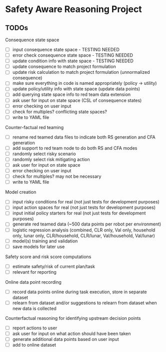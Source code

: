 # Safety Aware Reasoning Project

## TODOs

Consequence state space
- [ ] input consequence state space - TESTING NEEDED
- [ ] error check consequence state space - TESTING NEEDED
- [ ] update condition info with state space - TESTING NEEDED
- [ ] update consequence to match project formulation
- [ ] update risk calculation to match project formulation (unnormalized consequence)
- [ ] make sure everything in code is named appropriately (policy -> utility)
- [ ] update policy/utility info with state space (update data points)
- [ ] add querying state space info to red team data extension
- [ ] ask user for input on state space (CSL of consequence states)
- [ ] error checking on user input
- [ ] check for multiples? conflicting state spaces?
- [ ] write to YAML file

Counter-factual red teaming
- [ ] rename red teamed data files to indicate both RS generation and CFA generation
- [ ] add support to red team node to do both RS and CFA modes
- [ ] randomly select risky scenario
- [ ] randomly select risk mitigating action
- [ ] ask user for input on state space
- [ ] error checking on user input
- [ ] check for multiples? may not be necessary
- [ ] write to YAML file

Model creation
- [ ] input risky conditions for real (not just tests for development purposes)
- [ ] input action spaces for real (not just tests for development purposes)
- [ ] input initial policy starters for real (not just tests for development purposes)
- [ ] generate red teamed data (~500 data points per robot per environment)
- [ ] logistic regression analysis (combined, CLR only, Val only, household only, lunar only, CLR/household, CLR/lunar, Val/household, Val/lunar)
- [ ] model(s) training and validation
- [ ] save models for later use

Safety score and risk score computations
- [ ] estimate safety/risk of current plan/task
- [ ] relevant for reporting

Online data point recording
- [ ] record data points online during task execution, store in separate dataset
- [ ] relearn from dataset and/or suggestions to relearn from dataset when new data is collected

Counterfactual reasoning for identifying upstream decision points
- [ ] report actions to user
- [ ] ask user for input on what action should have been taken
- [ ] generate additional data points based on user input
- [ ] add to online dataset
